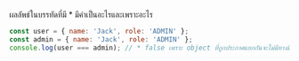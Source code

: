 ผลลัพธ์ในบรรทัดที่มี * มีค่าเป็นอะไรและเพราะอะไร

```js
const user = { name: 'Jack', role: 'ADMIN' };
const admin = { name: 'Jack', role: 'ADMIN' };
console.log(user === admin); // * false เพราะ object ที่ถูกประกาศแยกกันจะไม่มีทางมีค่าเท่ากันได้ นอกจาก object จะถูก point ไปที่ object อีกตัวหนึ่ง เช่น let admin = user;
```